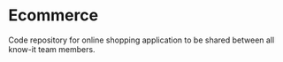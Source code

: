 # Ecommerce
Code repository for online shopping application to be shared between all know-it team members.
